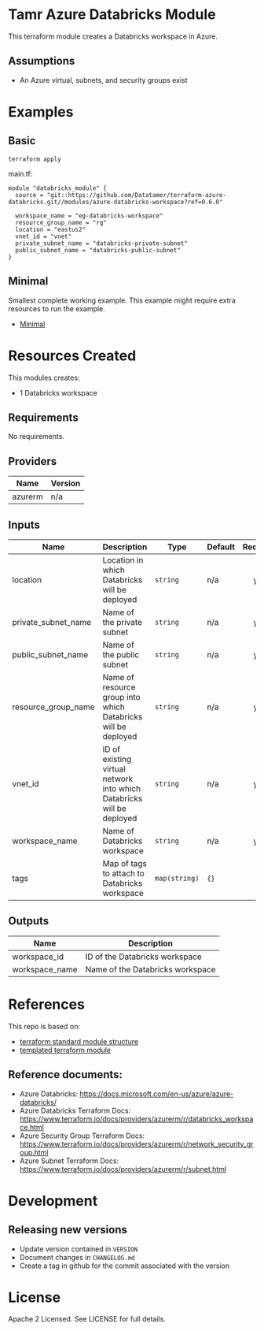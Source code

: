 # Tamr Azure Databricks Module

This terraform module creates a Databricks workspace in Azure.

## Assumptions
* An Azure virtual, subnets, and security groups exist

# Examples
## Basic
`terraform apply`

main.tf:
```
module "databricks_module" {
  source = "git::https://github.com/Datatamer/terraform-azure-databricks.git//modules/azure-databricks-workspace?ref=0.6.0"

  workspace_name = "eg-databricks-workspace"
  resource_group_name = "rg"
  location = "eastus2"
  vnet_id = "vnet"
  private_subnet_name = "databricks-private-subnet"
  public_subnet_name = "databricks-public-subnet"
}
```

## Minimal
Smallest complete working example. This example might require extra resources to run the example.
- [Minimal](https://github.com/Datatamer/terraform-azure-databricks/tree/master/examples/minimal)

# Resources Created
This modules creates:
* 1 Databricks workspace

<!-- BEGINNING OF PRE-COMMIT-TERRAFORM DOCS HOOK -->
## Requirements

No requirements.

## Providers

| Name | Version |
|------|---------|
| azurerm | n/a |

## Inputs

| Name | Description | Type | Default | Required |
|------|-------------|------|---------|:--------:|
| location | Location in which Databricks will be deployed | `string` | n/a | yes |
| private\_subnet\_name | Name of the private subnet | `string` | n/a | yes |
| public\_subnet\_name | Name of the public subnet | `string` | n/a | yes |
| resource\_group\_name | Name of resource group into which Databricks will be deployed | `string` | n/a | yes |
| vnet\_id | ID of existing virtual network into which Databricks will be deployed | `string` | n/a | yes |
| workspace\_name | Name of Databricks workspace | `string` | n/a | yes |
| tags | Map of tags to attach to Databricks workspace | `map(string)` | `{}` | no |

## Outputs

| Name | Description |
|------|-------------|
| workspace\_id | ID of the Databricks workspace |
| workspace\_name | Name of the Databricks workspace |

<!-- END OF PRE-COMMIT-TERRAFORM DOCS HOOK -->

# References
This repo is based on:
* [terraform standard module structure](https://www.terraform.io/docs/modules/index.html#standard-module-structure)
* [templated terraform module](https://github.com/tmknom/template-terraform-module)

## Reference documents:
* Azure Databricks: https://docs.microsoft.com/en-us/azure/azure-databricks/
* Azure Databricks Terraform Docs: https://www.terraform.io/docs/providers/azurerm/r/databricks_workspace.html
* Azure Security Group Terraform Docs: https://www.terraform.io/docs/providers/azurerm/r/network_security_group.html
* Azure Subnet Terraform Docs: https://www.terraform.io/docs/providers/azurerm/r/subnet.html

# Development
## Releasing new versions
* Update version contained in `VERSION`
* Document changes in `CHANGELOG.md`
* Create a tag in github for the commit associated with the version

# License
Apache 2 Licensed. See LICENSE for full details.
